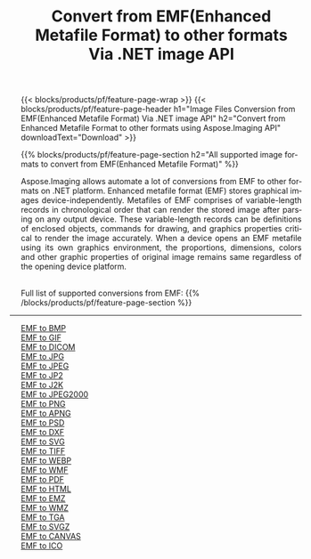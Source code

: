 ﻿---
title: Convert from EMF(Enhanced Metafile Format) to other formats Via .NET image API 
weight: 3920
url: /net/conversion/from/emf 
lang: en
langdirlevel: 2
locales: zh-hans,ja,it,ru,de,es,fr,nl,id,lt,pl,pt,vi,tr,ko,zh-hant,ar,hi,th,sv,cs,uk,he
description: Using Aspose.Imaging for .NET you can easily convert from EMF(Enhanced Metafile Format) to other formats
---

{{< blocks/products/pf/feature-page-wrap >}}
{{< blocks/products/pf/feature-page-header h1="Image Files Conversion from EMF(Enhanced Metafile Format) Via .NET image API" h2="Convert from Enhanced Metafile Format to other formats using Aspose.Imaging API" downloadText="Download" >}}


{{% blocks/products/pf/feature-page-section  h2="All supported image formats to convert from EMF(Enhanced Metafile Format)" %}}
<p align=justify>Aspose.Imaging allows automate a lot of conversions from EMF to other formats on .NET platform. Enhanced metafile format (EMF) stores graphical images device-independently. Metafiles of EMF comprises of variable-length records in chronological order that can render the stored image after parsing on any output device. These variable-length records can be definitions of enclosed objects, commands for drawing, and graphics properties critical to render the image accurately. When a device opens an EMF metafile using its own graphics environment, the proportions, dimensions, colors and other graphic properties of original image remains same regardless of the opening device platform.</p>
<br/>
Full list of supported conversions from EMF:
{{% /blocks/products/pf/feature-page-section %}}
<div class="container-fluid productfamilypage bg-gray">
    <div class="convertypes bg-gray agp-content section">
        <div class="container">
		<hr style="margin-left:-20px;"/>
		<div class="row other-converters">
		    <div class='col-md-2 other-converter remove-lp remove-rp'><a href="/imaging/net/conversion/emf-to-bmp" >EMF to BMP</a></div><div class='col-md-2 other-converter remove-lp remove-rp'><a href="/imaging/net/conversion/emf-to-gif" >EMF to GIF</a></div><div class='col-md-2 other-converter remove-lp remove-rp'><a href="/imaging/net/conversion/emf-to-dicom" >EMF to DICOM</a></div><div class='col-md-2 other-converter remove-lp remove-rp'><a href="/imaging/net/conversion/emf-to-jpg" >EMF to JPG</a></div><div class='col-md-2 other-converter remove-lp remove-rp'><a href="/imaging/net/conversion/emf-to-jpeg" >EMF to JPEG</a></div><div class='col-md-2 other-converter remove-lp remove-rp'><a href="/imaging/net/conversion/emf-to-jp2" >EMF to JP2</a></div><div class='col-md-2 other-converter remove-lp remove-rp'><a href="/imaging/net/conversion/emf-to-j2k" >EMF to J2K</a></div><div class='col-md-2 other-converter remove-lp remove-rp'><a href="/imaging/net/conversion/emf-to-jpeg2000" >EMF to JPEG2000</a></div><div class='col-md-2 other-converter remove-lp remove-rp'><a href="/imaging/net/conversion/emf-to-png" >EMF to PNG</a></div><div class='col-md-2 other-converter remove-lp remove-rp'><a href="/imaging/net/conversion/emf-to-apng" >EMF to APNG</a></div><div class='col-md-2 other-converter remove-lp remove-rp'><a href="/imaging/net/conversion/emf-to-psd" >EMF to PSD</a></div><div class='col-md-2 other-converter remove-lp remove-rp'><a href="/imaging/net/conversion/emf-to-dxf" >EMF to DXF</a></div><div class='col-md-2 other-converter remove-lp remove-rp'><a href="/imaging/net/conversion/emf-to-svg" >EMF to SVG</a></div><div class='col-md-2 other-converter remove-lp remove-rp'><a href="/imaging/net/conversion/emf-to-tiff" >EMF to TIFF</a></div><div class='col-md-2 other-converter remove-lp remove-rp'><a href="/imaging/net/conversion/emf-to-webp" >EMF to WEBP</a></div><div class='col-md-2 other-converter remove-lp remove-rp'><a href="/imaging/net/conversion/emf-to-wmf" >EMF to WMF</a></div><div class='col-md-2 other-converter remove-lp remove-rp'><a href="/imaging/net/conversion/emf-to-pdf" >EMF to PDF</a></div><div class='col-md-2 other-converter remove-lp remove-rp'><a href="/imaging/net/conversion/emf-to-html" >EMF to HTML</a></div><div class='col-md-2 other-converter remove-lp remove-rp'><a href="/imaging/net/conversion/emf-to-emz" >EMF to EMZ</a></div><div class='col-md-2 other-converter remove-lp remove-rp'><a href="/imaging/net/conversion/emf-to-wmz" >EMF to WMZ</a></div><div class='col-md-2 other-converter remove-lp remove-rp'><a href="/imaging/net/conversion/emf-to-tga" >EMF to TGA</a></div><div class='col-md-2 other-converter remove-lp remove-rp'><a href="/imaging/net/conversion/emf-to-svgz" >EMF to SVGZ</a></div><div class='col-md-2 other-converter remove-lp remove-rp'><a href="/imaging/net/conversion/emf-to-canvas" >EMF to CANVAS</a></div><div class='col-md-2 other-converter remove-lp remove-rp'><a href="/imaging/net/conversion/emf-to-ico" >EMF to ICO</a></div>
                </div>
        </div>
    </div>
</div>
<br/>

